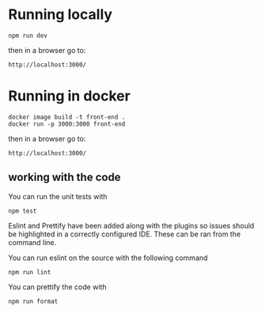 # Running locally

```
npm run dev
```

then in a browser go to:

```
http://localhost:3000/
```

# Running in docker

```
docker image build -t front-end .
docker run -p 3000:3000 front-end
```

then in a browser go to:

```
http://localhost:3000/
```

## working with the code

You can run the unit tests with

```
npm test
```

Eslint and Prettify have been added along with the plugins so issues should be highlighted in a correctly configured IDE. These can be ran from the command line.

You can run eslint on the source with the following command

```
npm run lint
```

You can prettify the code with

```
npm run format
```